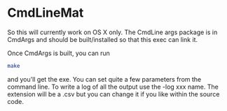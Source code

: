 # CmdLineMat

So this will currently work on OS X only.
The CmdLine args package is in CmdArgs and 
should be built/installed so that this 
exec can link it. 


Once CmdArgs is built, you can run 
```bash
make
```
and you'll get the exe. 
You can set quite a few parameters from the
command line. To write a log of all the 
output use the -log xxx name. The extension
will be a .csv but you can change it if you
like within the source code.
